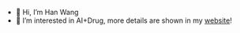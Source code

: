 - 👋 Hi, I’m Han Wang
- 👀 I’m interested in AI+Drug, more details are shown in my [website](https://data-science.vip/)!

<!---
wanghan0501/wanghan0501 is a ✨ special ✨ repository because its `README.md` (this file) appears on your GitHub profile.
You can click the Preview link to take a look at your changes.
--->
